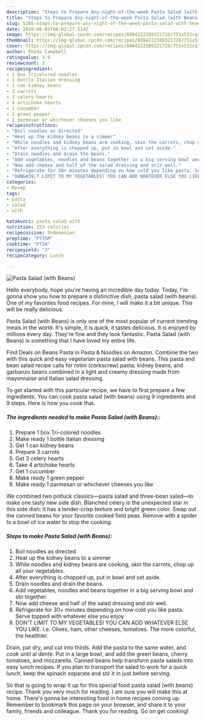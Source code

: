 ```yaml
---
description: "Steps to Prepare Any-night-of-the-week Pasta Salad (with Beans)"
title: "Steps to Prepare Any-night-of-the-week Pasta Salad (with Beans)"
slug: 5205-steps-to-prepare-any-night-of-the-week-pasta-salad-with-beans
date: 2020-06-05T08:02:27.514Z
image: https://img-global.cpcdn.com/recipes/6084222389321728/751x532cq70/pasta-salad-with-beans-recipe-main-photo.jpg
thumbnail: https://img-global.cpcdn.com/recipes/6084222389321728/751x532cq70/pasta-salad-with-beans-recipe-main-photo.jpg
cover: https://img-global.cpcdn.com/recipes/6084222389321728/751x532cq70/pasta-salad-with-beans-recipe-main-photo.jpg
author: Rhoda Campbell
ratingvalue: 3.9
reviewcount: 3
recipeingredient:
- 1 box Tricolored noodles
- 1 bottle Italian dressing
- 1 can kidney beans
- 3 carrots
- 3 celery hearts
- 4 artichoke hearts
- 1 cucumber
- 1 green pepper
- 1 parmesan or whichever cheeses you like
recipeinstructions:
- "Boil noodles as directed"
- "Heat up the kidney beans to a simmer"
- "While noodles and kidney beans are cooking, skin the carrots, chop up all your vegetables."
- "After everything is chopped up, put in bowl and set aside."
- "Drain noodles and drain the beans."
- "Add vegetables, noodles and beans together in a big serving bowl and stir together."
- "Now add cheese and half of the salad dressing and stir well."
- "Refrigerate for 30+ minutes depending on how cold you like pasta. Serve topped with whatever else you enjoy"
- "DON&#39;T LIMIT TO MY VEGETABLES! YOU CAN ADD WHATEVER ELSE YOU LIKE. I.e. Olives, ham, other cheeses, tomatoes. The more colorful, the healthier."
categories:
- Resep
tags:
- pasta
- salad
- with

katakunci: pasta salad with
nutrition: 253 calories
recipecuisine: Indonesian
preptime: "PT35M"
cooktime: "PT2H"
recipeyield: "3"
recipecategory: Lunch

---
```



![Pasta Salad (with Beans)](https://img-global.cpcdn.com/recipes/6084222389321728/751x532cq70/pasta-salad-with-beans-recipe-main-photo.jpg)

Hello everybody, hope you're having an incredible day today. Today, I'm gonna show you how to prepare a distinctive dish, pasta salad (with beans). One of my favorites food recipes. For mine, I will make it a bit unique. This will be really delicious.

Pasta Salad (with Beans) is only one of the most popular of current trending meals in the world. It's simple, it is quick, it tastes delicious. It is enjoyed by millions every day. They're fine and they look fantastic. Pasta Salad (with Beans) is something that I have loved my entire life.

Find Deals on Beans Pasta in Pasta &amp; Noodles on Amazon. Combine the two with this quick and easy vegetarian pasta salad with beans. This pasta and bean salad recipe calls for rotini (corkscrew) pasta, kidney beans, and garbanzo beans combined in a light and creamy dressing made from mayonnaise and Italian salad dressing.


To get started with this particular recipe, we have to first prepare a few ingredients. You can cook pasta salad (with beans) using 9 ingredients and 9 steps. Here is how you cook that.

##### The ingredients needed to make Pasta Salad (with Beans)::

1. Prepare 1 box Tri-colored noodles
1. Make ready 1 bottle Italian dressing
1. Get 1 can kidney beans
1. Prepare 3 carrots
1. Get 3 celery hearts
1. Take 4 artichoke hearts
1. Get 1 cucumber
1. Make ready 1 green pepper
1. Make ready 1 parmesan or whichever cheeses you like


We combined two potluck classics—pasta salad and three-bean salad—to make one tasty new side dish. Blanched celery is the unexpected star in this side dish; it has a tender-crisp texture and bright green color. Swap out the canned beans for your favorite cooked field peas. Remove with a spider to a bowl of ice water to stop the cooking. 

##### Steps to make Pasta Salad (with Beans):

1. Boil noodles as directed
1. Heat up the kidney beans to a simmer
1. While noodles and kidney beans are cooking, skin the carrots, chop up all your vegetables.
1. After everything is chopped up, put in bowl and set aside.
1. Drain noodles and drain the beans.
1. Add vegetables, noodles and beans together in a big serving bowl and stir together.
1. Now add cheese and half of the salad dressing and stir well.
1. Refrigerate for 30+ minutes depending on how cold you like pasta. Serve topped with whatever else you enjoy
1. DON&#39;T LIMIT TO MY VEGETABLES! YOU CAN ADD WHATEVER ELSE YOU LIKE. I.e. Olives, ham, other cheeses, tomatoes. The more colorful, the healthier.


Drain, pat dry, and cut into thirds. Add the pasta to the same water, and cook until al dente. Put in a large bowl, and add the green beans, cherry tomatoes, and mozzarella. Canned beans help transform pasta salads into easy lunch recipes. If you plan to transport the salad to work for a quick lunch, keep the spinach separate and stir it in just before serving. 

So that is going to wrap it up for this special food pasta salad (with beans) recipe. Thank you very much for reading. I am sure you will make this at home. There's gonna be interesting food in home recipes coming up. Remember to bookmark this page on your browser, and share it to your family, friends and colleague. Thank you for reading. Go on get cooking!
